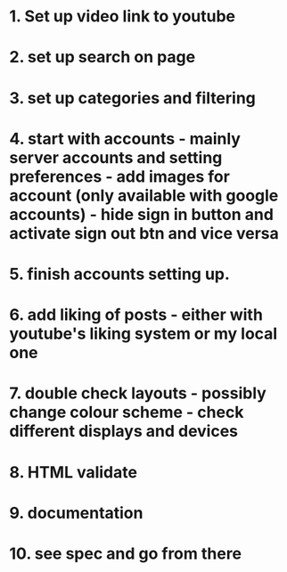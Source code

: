 # 1. Set up video link to youtube
# 2. set up search on page
# 3. set up categories and filtering
# 4. start with accounts - mainly server accounts and setting preferences - add images for account (only available with google accounts) - hide sign in button and activate sign out btn and vice versa 
# 5. finish accounts setting up.
# 6. add liking of posts - either with youtube's liking system or my local one
# 7. double check layouts - possibly change colour scheme - check different displays and devices
# 8. HTML validate
# 9. documentation
# 10. see spec and go from there 
